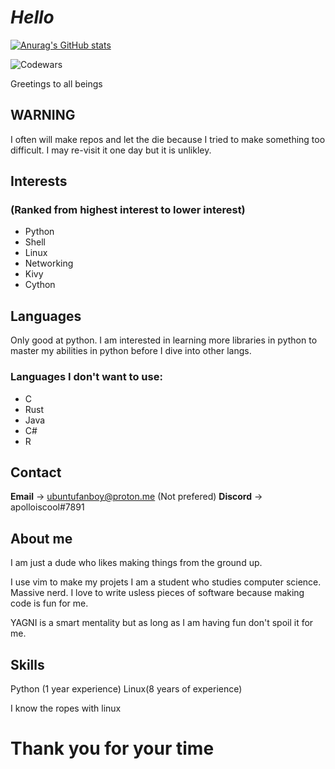 # *Hello*


[![Anurag's GitHub stats](https://github-readme-stats.vercel.app/api?username=Ubuntufanboy)](https://github.com/anuraghazra/github-readme-stats)

![Codewars](https://img.shields.io/badge/Codewars-B1361E?style=for-the-badge&logo=codewars&logoColor=grey)


Greetings to all beings


## WARNING

I often will make repos and let the die because I tried to make something too difficult. I may re-visit it one day but it is unlikley. 

## Interests
### (Ranked from highest interest to lower interest)

- Python
- Shell
- Linux
- Networking
- Kivy
- Cython

## Languages

Only good at python. I am interested in learning more libraries in python to master my abilities in python before I dive into other langs. 

### Languages I don't want to use:

- C
- Rust
- Java
- C#
- R

## Contact

**Email** -> ubuntufanboy@proton.me (Not prefered)
**Discord** -> apolloiscool#7891


## About me

I am just a dude who likes making things from the ground up.

I use vim to make my projets I am a student who studies computer science. Massive nerd. I love to write usless pieces of software because making code is fun for me. 

YAGNI is a smart mentality but as long as I am having fun don't spoil it for me. 

## Skills 

Python (1 year experience)
Linux(8 years of experience)

I know the ropes with linux

# Thank you for your time
